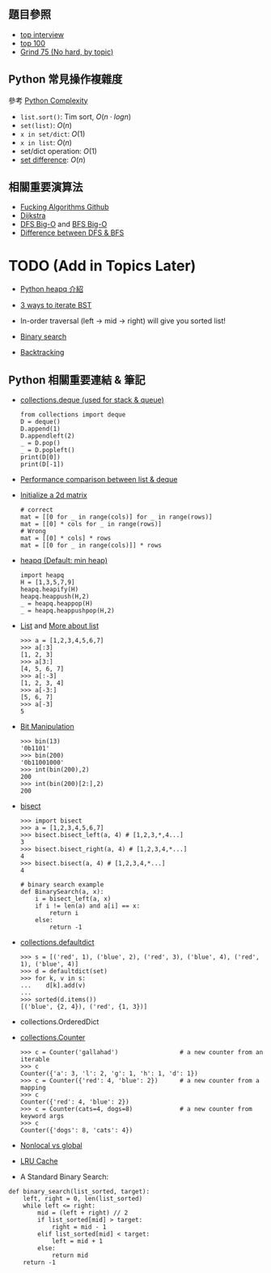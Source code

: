 ## 題目參照
 - [top interview](https://leetcode.com/problem-list/top-interview-questions/)
 - [top 100](https://leetcode.com/problem-list/top-100-liked-questions/) 
 - [Grind 75 (No hard, by topic)](https://www.techinterviewhandbook.org/grind75?difficulty=Easy&difficulty=Medium&order=topics)

## Python 常見操作複雜度
參考 [Python Complexity](https://wiki.python.org/moin/TimeComplexity)
 - `list.sort()`: Tim sort, $O(n\cdot logn)$
 - `set(list)`: $O(n)$
 - `x in set/dict`: $O(1)$
 - `x in list`: $O(n)$
 - set/dict operation: $O(1)$
 - [set difference](https://stackoverflow.com/questions/48044353/what-is-the-run-time-of-the-set-difference-function-in-python): $O(n)$

## 相關重要演算法
- [Fucking Algorithms Github](https://github.com/labuladong/fucking-algorithm)
- [Dijkstra](https://medium.com/%E6%8A%80%E8%A1%93%E7%AD%86%E8%A8%98/%E5%9F%BA%E7%A4%8E%E6%BC%94%E7%AE%97%E6%B3%95%E7%B3%BB%E5%88%97-graph-%E8%B3%87%E6%96%99%E7%B5%90%E6%A7%8B%E8%88%87dijkstras-algorithm-6134f62c1fc2)
- [DFS Big-O](https://www.quora.com/Why-is-the-complexity-of-DFS-O-V+E) and [BFS Big-O](https://www.quora.com/Why-is-the-time-complexity-of-BFS-O-V+E)
- [Difference between DFS & BFS](https://www.tutorialspoint.com/difference-between-bfs-and-dfs)

# TODO (Add in Topics Later)
- [Python heapq 介紹](https://ithelp.ithome.com.tw/articles/10247299)

- [3 ways to iterate BST](https://shubo.io/iterative-binary-tree-traversal/)
- In-order traversal (left -> mid -> right) will give you sorted list!

- [Binary search](https://medium.com/appworks-school/binary-search-%E9%82%A3%E4%BA%9B%E8%97%8F%E5%9C%A8%E7%B4%B0%E7%AF%80%E8%A3%A1%E7%9A%84%E9%AD%94%E9%AC%BC-%E4%B8%80-%E5%9F%BA%E7%A4%8E%E4%BB%8B%E7%B4%B9-dd2cd804aee1)
- [Backtracking](https://medium.com/appworks-school/%E9%80%B2%E5%85%A5%E9%81%9E%E8%BF%B4-recursion-%E7%9A%84%E4%B8%96%E7%95%8C-%E4%B8%89-d2fd70b5b171)

## Python 相關重要連結 & 筆記
- [collections.deque (used for stack & queue)](https://docs.python.org/zh-tw/3/library/collections.html#deque-objects)
    ```python=
    from collections import deque
    D = deque()
    D.append(1)
    D.appendleft(2)
    _ = D.pop()
    _ = D.popleft()
    print(D[0])
    print(D[-1])
    ```
- [Performance comparison between list & deque](https://stackoverflow.com/questions/23487307/python-deque-vs-list-performance-comparison)
- [Initialize a 2d matrix](https://www.geeksforgeeks.org/initialize-matrix-in-python/)
    ```python=
    # correct
    mat = [[0 for _ in range(cols)] for _ in range(rows)]
    mat = [[0] * cols for _ in range(rows)]
    # Wrong
    mat = [[0] * cols] * rows 
    mat = [[0 for _ in range(cols)]] * rows
    ```
- [heapq (Default: min heap)](https://docs.python.org/zh-tw/3.10/library/heapq.html)
    ```python=
    import heapq
    H = [1,3,5,7,9]
    heapq.heapify(H)
    heapq.heappush(H,2)
    _ = heapq.heappop(H)
    _ = heapq.heappushpop(H,2)    
    ```
- [List](https://docs.python.org/zh-tw/3/tutorial/datastructures.html) and [More about list](https://steam.oxxostudio.tw/category/python/basic/list.html)
    ```python=
    >>> a = [1,2,3,4,5,6,7]
    >>> a[:3]
    [1, 2, 3]
    >>> a[3:]
    [4, 5, 6, 7]
    >>> a[:-3]
    [1, 2, 3, 4]
    >>> a[-3:]
    [5, 6, 7]
    >>> a[-3]
    5
    ```
- [Bit Manipulation](https://weikaiwei.com/python/python-bitwise/)
    ```python=
    >>> bin(13)
    '0b1101'
    >>> bin(200)
    '0b11001000'
    >>> int(bin(200),2)
    200
    >>> int(bin(200)[2:],2)
    200
    ```
- [bisect](https://docs.python.org/zh-tw/3/library/bisect.html)
    ```python=
    >>> import bisect
    >>> a = [1,2,3,4,5,6,7]
    >>> bisect.bisect_left(a, 4) # [1,2,3,*,4...]
    3
    >>> bisect.bisect_right(a, 4) # [1,2,3,4,*...]
    4
    >>> bisect.bisect(a, 4) # [1,2,3,4,*...]
    4    
    ```
    
    ```python=
    # binary search example
    def BinarySearch(a, x):
        i = bisect_left(a, x)
        if i != len(a) and a[i] == x:
            return i
        else:
            return -1
    ```
- [collections.defaultdict](https://ithelp.ithome.com.tw/articles/10193094)
    ```python=
    >>> s = [('red', 1), ('blue', 2), ('red', 3), ('blue', 4), ('red', 1), ('blue', 4)]
    >>> d = defaultdict(set)
    >>> for k, v in s:
    ...    d[k].add(v)
    ...
    >>> sorted(d.items())
    [('blue', {2, 4}), ('red', {1, 3})]
    ```
- collections.OrderedDict
- [collections.Counter](https://docs.python.org/zh-tw/3/library/collections.html#counter-objects)
	```python=
	>>> c = Counter('gallahad')                 # a new counter from an iterable
	>>> c
	Counter({'a': 3, 'l': 2, 'g': 1, 'h': 1, 'd': 1})
	>>> c = Counter({'red': 4, 'blue': 2})      # a new counter from a mapping
	>>> c
	Counter({'red': 4, 'blue': 2})
	>>> c = Counter(cats=4, dogs=8)             # a new counter from keyword args
	>>> c
	Counter({'dogs': 8, 'cats': 4})
	```
- [Nonlocal vs global](https://stackoverflow.com/questions/33211272/what-is-the-difference-between-non-local-variable-and-global-variable)
- [LRU Cache](https://medium.com/@jepersyne/python-functools-lru-cache-d5cb632df710)
- A Standard Binary Search:
```python=
def binary_search(list_sorted, target):
    left, right = 0, len(list_sorted)
    while left <= right:
        mid = (left + right) // 2
        if list_sorted[mid] > target:
            right = mid - 1
        elif list_sorted[mid] < target:
            left = mid + 1
        else:
            return mid
    return -1
